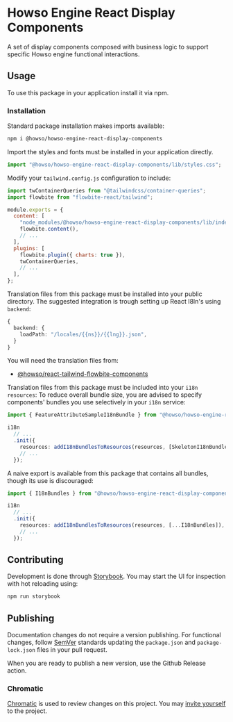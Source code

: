 # Howso Engine React Display Components

A set of display components composed with business logic to support specific Howso engine functional interactions.

## Usage

To use this package in your application install it via npm.

### Installation

Standard package installation makes imports available:

```bash
npm i @howso/howso-engine-react-display-components
```

Import the styles and fonts must be installed in your application directly.

```ts
import "@howso/howso-engine-react-display-components/lib/styles.css";
```

Modify your `tailwind.config.js` configuration to include:

```js
import twContainerQueries from "@tailwindcss/container-queries";
import flowbite from "flowbite-react/tailwind";

module.exports = {
  content: [
    "node_modules/@howso/howso-engine-react-display-components/lib/index.esm.js",
    flowbite.content(),
    // ...
  ],
  plugins: [
    flowbite.plugin({ charts: true }),
    twContainerQueries,
    // ...
  ],
};
```

Translation files from this package must be installed into your public directory.
The suggested integration is trough setting up React I8ln's using `backend`:

```ts
{
  backend: {
    loadPath: "/locales/{{ns}}/{{lng}}.json",
  }
}
```

You will need the translation files from:

- [@howso/react-tailwind-flowbite-components](https://github.com/howsoai/react-tailwind-flowbite-components)

Translation files from this package must be included into your `i18n` `resources`:
To reduce overall bundle size, you are advised to specify components' bundles you use selectively in your `i18n` service:

```ts
import { FeatureAttributeSampleI18nBundle } from "@howso/howso-engine-react-display-components";

i18n
  // ...
  .init({
    resources: addI18nBundlesToResources(resources, [SkeletonI18nBundle]),
    // ...
  });
```

A naive export is available from this package that contains all bundles, though
its use is discouraged:

```ts
import { I18nBundles } from "@howso/howso-engine-react-display-components";

i18n
  // ...
  .init({
    resources: addI18nBundlesToResources(resources, [...I18nBundles]),
    // ...
  });
```

## Contributing

Development is done through [Storybook](https://storybook.js.org/).
You may start the UI for inspection with hot reloading using:

```bash
npm run storybook
```

## Publishing

Documentation changes do not require a version publishing.
For functional changes, follow [SemVer](https://semver.org/)
standards updating the `package.json` and `package-lock.json`
files in your pull request.

When you are ready to publish a new version, use the Github Release action.

### Chromatic

[Chromatic](https://www.chromatic.com/builds?appId=6669ba40186e19f7f7c0af22) is used to review changes on this project.
You may [invite yourself](https://www.chromatic.com/start?inviteToken=chpi_1165ed0ce0ed4451bd5598cb035744ba&appId=6669ba40186e19f7f7c0af22) to the project.
